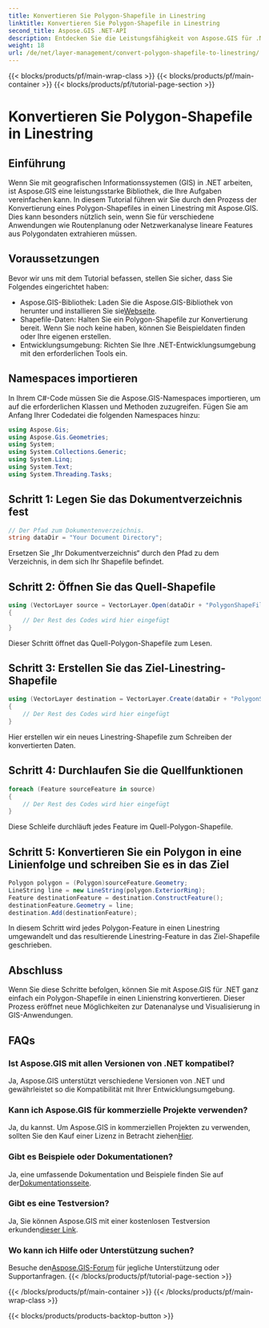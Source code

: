 ```yaml
---
title: Konvertieren Sie Polygon-Shapefile in Linestring
linktitle: Konvertieren Sie Polygon-Shapefile in Linestring
second_title: Aspose.GIS .NET-API
description: Entdecken Sie die Leistungsfähigkeit von Aspose.GIS für .NET und konvertieren Sie Polygon-Shapefiles mühelos in Linienfolgen. Steigern Sie noch heute Ihre GIS-Entwicklung!
weight: 18
url: /de/net/layer-management/convert-polygon-shapefile-to-linestring/
---
```


{{< blocks/products/pf/main-wrap-class >}}
{{< blocks/products/pf/main-container >}}
{{< blocks/products/pf/tutorial-page-section >}}

# Konvertieren Sie Polygon-Shapefile in Linestring

## Einführung
Wenn Sie mit geografischen Informationssystemen (GIS) in .NET arbeiten, ist Aspose.GIS eine leistungsstarke Bibliothek, die Ihre Aufgaben vereinfachen kann. In diesem Tutorial führen wir Sie durch den Prozess der Konvertierung eines Polygon-Shapefiles in einen Linestring mit Aspose.GIS. Dies kann besonders nützlich sein, wenn Sie für verschiedene Anwendungen wie Routenplanung oder Netzwerkanalyse lineare Features aus Polygondaten extrahieren müssen.
## Voraussetzungen
Bevor wir uns mit dem Tutorial befassen, stellen Sie sicher, dass Sie Folgendes eingerichtet haben:
-  Aspose.GIS-Bibliothek: Laden Sie die Aspose.GIS-Bibliothek von herunter und installieren Sie sie[Webseite](https://releases.aspose.com/gis/net/).
- Shapefile-Daten: Halten Sie ein Polygon-Shapefile zur Konvertierung bereit. Wenn Sie noch keine haben, können Sie Beispieldaten finden oder Ihre eigenen erstellen.
- Entwicklungsumgebung: Richten Sie Ihre .NET-Entwicklungsumgebung mit den erforderlichen Tools ein.
## Namespaces importieren
In Ihrem C#-Code müssen Sie die Aspose.GIS-Namespaces importieren, um auf die erforderlichen Klassen und Methoden zuzugreifen. Fügen Sie am Anfang Ihrer Codedatei die folgenden Namespaces hinzu:
```csharp
using Aspose.Gis;
using Aspose.Gis.Geometries;
using System;
using System.Collections.Generic;
using System.Linq;
using System.Text;
using System.Threading.Tasks;
```
## Schritt 1: Legen Sie das Dokumentverzeichnis fest
```csharp
// Der Pfad zum Dokumentenverzeichnis.
string dataDir = "Your Document Directory";
```
Ersetzen Sie „Ihr Dokumentverzeichnis“ durch den Pfad zu dem Verzeichnis, in dem sich Ihr Shapefile befindet.
## Schritt 2: Öffnen Sie das Quell-Shapefile
```csharp
using (VectorLayer source = VectorLayer.Open(dataDir + "PolygonShapeFile.shp", Drivers.Shapefile))
{
    // Der Rest des Codes wird hier eingefügt
}
```
Dieser Schritt öffnet das Quell-Polygon-Shapefile zum Lesen.
## Schritt 3: Erstellen Sie das Ziel-Linestring-Shapefile
```csharp
using (VectorLayer destination = VectorLayer.Create(dataDir + "PolygonShapeFileToLineShapeFile_out.shp", Drivers.Shapefile))
{
    // Der Rest des Codes wird hier eingefügt
}
```
Hier erstellen wir ein neues Linestring-Shapefile zum Schreiben der konvertierten Daten.
## Schritt 4: Durchlaufen Sie die Quellfunktionen
```csharp
foreach (Feature sourceFeature in source)
{
    // Der Rest des Codes wird hier eingefügt
}
```
Diese Schleife durchläuft jedes Feature im Quell-Polygon-Shapefile.
## Schritt 5: Konvertieren Sie ein Polygon in eine Linienfolge und schreiben Sie es in das Ziel
```csharp
Polygon polygon = (Polygon)sourceFeature.Geometry;
LineString line = new LineString(polygon.ExteriorRing);
Feature destinationFeature = destination.ConstructFeature();
destinationFeature.Geometry = line;
destination.Add(destinationFeature);
```
In diesem Schritt wird jedes Polygon-Feature in einen Linestring umgewandelt und das resultierende Linestring-Feature in das Ziel-Shapefile geschrieben.
## Abschluss
Wenn Sie diese Schritte befolgen, können Sie mit Aspose.GIS für .NET ganz einfach ein Polygon-Shapefile in einen Linienstring konvertieren. Dieser Prozess eröffnet neue Möglichkeiten zur Datenanalyse und Visualisierung in GIS-Anwendungen.

## FAQs
### Ist Aspose.GIS mit allen Versionen von .NET kompatibel?
Ja, Aspose.GIS unterstützt verschiedene Versionen von .NET und gewährleistet so die Kompatibilität mit Ihrer Entwicklungsumgebung.
### Kann ich Aspose.GIS für kommerzielle Projekte verwenden?
 Ja, du kannst. Um Aspose.GIS in kommerziellen Projekten zu verwenden, sollten Sie den Kauf einer Lizenz in Betracht ziehen[Hier](https://purchase.aspose.com/buy).
### Gibt es Beispiele oder Dokumentationen?
 Ja, eine umfassende Dokumentation und Beispiele finden Sie auf der[Dokumentationsseite](https://reference.aspose.com/gis/net/).
### Gibt es eine Testversion?
 Ja, Sie können Aspose.GIS mit einer kostenlosen Testversion erkunden[dieser Link](https://releases.aspose.com/).
### Wo kann ich Hilfe oder Unterstützung suchen?
 Besuche den[Aspose.GIS-Forum](https://forum.aspose.com/c/gis/33) für jegliche Unterstützung oder Supportanfragen.
{{< /blocks/products/pf/tutorial-page-section >}}

{{< /blocks/products/pf/main-container >}}
{{< /blocks/products/pf/main-wrap-class >}}

{{< blocks/products/products-backtop-button >}}
